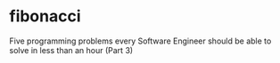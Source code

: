 # fibonacci
Five programming problems every Software Engineer should be able to solve in less than an hour (Part 3)
